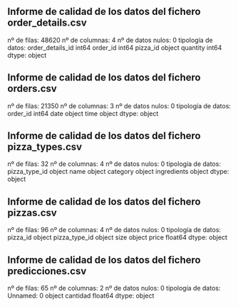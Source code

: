 
## Informe de calidad de los datos del fichero order_details.csv
nº de filas: 48620
nº de columnas: 4
nº de datos nulos: 0
tipología de datos: order_details_id     int64
order_id             int64
pizza_id            object
quantity             int64
dtype: object
## Informe de calidad de los datos del fichero orders.csv
nº de filas: 21350
nº de columnas: 3
nº de datos nulos: 0
tipología de datos: order_id     int64
date        object
time        object
dtype: object
## Informe de calidad de los datos del fichero pizza_types.csv
nº de filas: 32
nº de columnas: 4
nº de datos nulos: 0
tipología de datos: pizza_type_id    object
name             object
category         object
ingredients      object
dtype: object
## Informe de calidad de los datos del fichero pizzas.csv
nº de filas: 96
nº de columnas: 4
nº de datos nulos: 0
tipología de datos: pizza_id          object
pizza_type_id     object
size              object
price            float64
dtype: object
## Informe de calidad de los datos del fichero predicciones.csv
nº de filas: 65
nº de columnas: 2
nº de datos nulos: 0
tipología de datos: Unnamed: 0     object
cantidad      float64
dtype: object